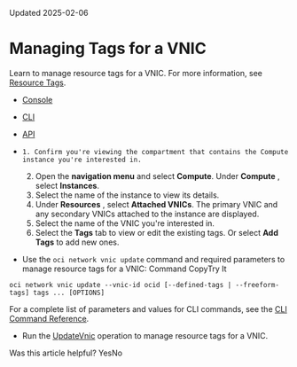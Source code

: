 Updated 2025-02-06
# Managing Tags for a VNIC
Learn to manage resource tags for a VNIC.
For more information, see [Resource Tags](https://docs.oracle.com/iaas/Content/General/Concepts/resourcetags.htm). 
  * [Console](https://docs.oracle.com/en-us/iaas/Content/Network/Tasks/managingvnics_tasks-tags.htm)
  * [CLI](https://docs.oracle.com/en-us/iaas/Content/Network/Tasks/managingvnics_tasks-tags.htm)
  * [API](https://docs.oracle.com/en-us/iaas/Content/Network/Tasks/managingvnics_tasks-tags.htm)


  *     1. Confirm you're viewing the compartment that contains the Compute instance you're interested in. 
    2. Open the **navigation menu** and select **Compute**. Under **Compute** , select **Instances**.
    3. Select the name of the instance to view its details.
    4. Under **Resources** , select **Attached VNICs**.
The primary VNIC and any secondary VNICs attached to the instance are displayed. 
    5. Select the name of the VNIC you're interested in.
    6. Select the **Tags** tab to view or edit the existing tags. Or select **Add Tags** to add new ones.
  * Use the `oci network vnic update` command and required parameters to manage resource tags for a VNIC:
Command
CopyTry It
```
oci network vnic update --vnic-id ocid [--defined-tags | --freeform-tags] tags ... [OPTIONS]
```

For a complete list of parameters and values for CLI commands, see the [CLI Command Reference](https://docs.oracle.com/iaas/tools/oci-cli/latest).
  * Run the [UpdateVnic](https://docs.oracle.com/iaas/api/#/en/iaas/latest/Vnic/UpdateVnic) operation to manage resource tags for a VNIC.


Was this article helpful?
YesNo

